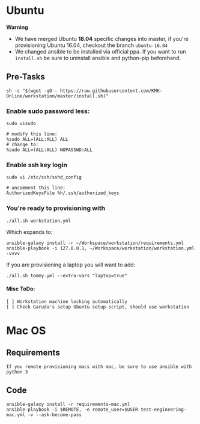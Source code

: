 # Ubuntu

**Warning**
- We have merged Ubuntu **18.04** specific changes into master, if you're provisioning Ubuntu 16.04, checkout the branch `ubuntu-16.04`
- We changed ansible to be installed via official ppa. If you want to run `install.sh` be sure to uninstall ansible and python-pip beforehand.

## Pre-Tasks

    sh -c "$(wget -qO - https://raw.githubusercontent.com/KMK-Online/workstation/master/install.sh)"

### Enable sudo password less:

    sudo visudo

    # modify this line:
    %sudo ALL=(ALL:ALL) ALL
    # change to:
    %sudo ALL=(ALL:ALL) NOPASSWD:ALL

### Enable ssh key login

    sudo vi /etc/ssh/sshd_config

    # uncomment this line:
    AuthorizedKeysFile %h/.ssh/authorized_keys

### You're ready to provisioning with

    ./all.sh workstation.yml

Which expands to:

    ansible-galaxy install -r ~/Workspace/workstation/requirements.yml
    ansible-playbook -i 127.0.0.1, ~/Workspace/workstation/workstation.yml -vvvv

If you are provisioning a laptop you will want to add:

    ./all.sh tommy.yml --extra-vars "laptop=true"

#### Misc ToDo:

    [ ] Workstation machine locking automatically
    [ ] Check Garuda's setup Ubuntu setup script, should use workstation


# Mac OS

## Requirements
    If you remote provisioning macs with mac, be sure to use ansible with python 3

## Code
    ansible-galaxy install -r requirements-mac.yml
    ansible-playbook -i $REMOTE, -e remote_user=$USER test-engineering-mac.yml -v --ask-become-pass

